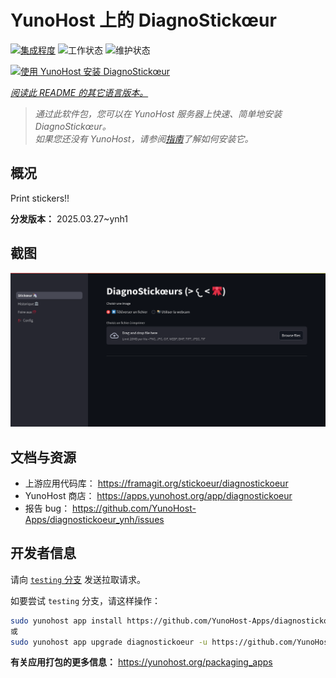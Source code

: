 <!--
注意：此 README 由 <https://github.com/YunoHost/apps/tree/master/tools/readme_generator> 自动生成
请勿手动编辑。
-->

# YunoHost 上的 DiagnoStickœur

[![集成程度](https://apps.yunohost.org/badge/integration/diagnostickoeur)](https://ci-apps.yunohost.org/ci/apps/diagnostickoeur/)
![工作状态](https://apps.yunohost.org/badge/state/diagnostickoeur)
![维护状态](https://apps.yunohost.org/badge/maintained/diagnostickoeur)

[![使用 YunoHost 安装 DiagnoStickœur](https://install-app.yunohost.org/install-with-yunohost.svg)](https://install-app.yunohost.org/?app=diagnostickoeur)

*[阅读此 README 的其它语言版本。](./ALL_README.md)*

> *通过此软件包，您可以在 YunoHost 服务器上快速、简单地安装 DiagnoStickœur。*  
> *如果您还没有 YunoHost，请参阅[指南](https://yunohost.org/install)了解如何安装它。*

## 概况

Print stickers!!


**分发版本：** 2025.03.27~ynh1

## 截图

![DiagnoStickœur 的截图](./doc/screenshots/screenshot.png)

## 文档与资源

- 上游应用代码库： <https://framagit.org/stickoeur/diagnostickoeur>
- YunoHost 商店： <https://apps.yunohost.org/app/diagnostickoeur>
- 报告 bug： <https://github.com/YunoHost-Apps/diagnostickoeur_ynh/issues>

## 开发者信息

请向 [`testing` 分支](https://github.com/YunoHost-Apps/diagnostickoeur_ynh/tree/testing) 发送拉取请求。

如要尝试 `testing` 分支，请这样操作：

```bash
sudo yunohost app install https://github.com/YunoHost-Apps/diagnostickoeur_ynh/tree/testing --debug
或
sudo yunohost app upgrade diagnostickoeur -u https://github.com/YunoHost-Apps/diagnostickoeur_ynh/tree/testing --debug
```

**有关应用打包的更多信息：** <https://yunohost.org/packaging_apps>
